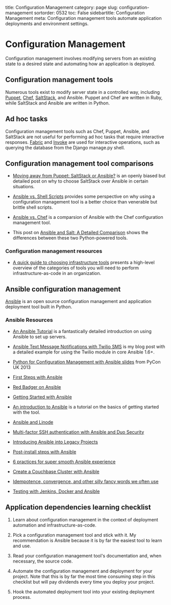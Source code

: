 title: Configuration Management
category: page
slug: configuration-management
sortorder: 0532
toc: False
sidebartitle: Configuration Management
meta: Configuration management tools automate application deployments and environment settings.


# Configuration Management
Configuration management involves modifying servers from an existing state to 
a desired state and automating how an application is deployed.


## Configuration management tools
Numerous tools exist to modify server state in a controlled 
way, including [Puppet](http://puppetlabs.com/puppet/what-is-puppet), 
[Chef](http://www.getchef.com/chef/), 
[SaltStack](http://www.saltstack.com/), and Ansible. Puppet and Chef are
written in Ruby, while SaltStack and Ansible are written in Python.


## Ad hoc tasks
Configuration management tools such as Chef, Puppet, Ansible, and SaltStack
are not useful for performing ad hoc tasks that require interactive responses.
[Fabric](http://docs.fabfile.org/en/1.8/) and 
[Invoke](http://docs.pyinvoke.org/en/latest/) are used for interactive 
operations, such as querying the database from the Django manage.py shell.


## Configuration management tool comparisons
* [Moving away from Puppet: SaltStack or Ansible?](http://ryandlane.com/blog/2014/08/04/moving-away-from-puppet-saltstack-or-ansible/)
  is an openly biased but detailed post on why to choose SaltStack over 
  Ansible in certain situations.

* [Ansible vs. Shell Scripts](https://valdhaus.co/writings/ansible-vs-shell-scripts/)
  provides some perspective on why using a configuration management tool is a 
  better choice than venerable but brittle shell scripts.

* [Ansible vs. Chef](http://tjheeta.github.io/2015/04/15/ansible-vs-chef/)
  is a comparsion of Ansible with the Chef configuration management tool.

* This post on [Ansible and Salt: A Detailed Comparison](http://missingm.co/2013/06/ansible-and-salt-a-detailed-comparison/)
  shows the differences between these two Python-powered tools.


### Configuration management resources
* [A quick guide to choosing infrastructure tools](https://www.oreilly.com/learning/a-quick-guide-to-choosing-infrastructure-tools)
  presents a high-level overview of the categories of tools you will need
  to perform infrastructure-as-code in an organization.


## Ansible configuration management
[Ansible](http://www.ansible.com/) is an open source configuration
management and application deployment tool built in Python.


### Ansible Resources
* [An Ansible Tutorial](https://serversforhackers.com/c/an-ansible2-tutorial)
  is a fantastically detailed introduction on using Ansible to set up
  servers.

* [Ansible Text Message Notifications with Twilio SMS](https://www.twilio.com/blog/2014/05/ansible-text-messages-notifications-with-twilio-sms.html)
  is my blog post with a detailed example for using the Twilio module in
  core Ansible 1.6+.

* [Python for Configuration Management with Ansible slides](http://www.insom.me.uk/post/pycon-talk.html) 
from PyCon UK 2013

* [First Steps with Ansible](http://labs.qandidate.com/blog/2013/11/15/first-steps-with-ansible/)

* [Red Badger on Ansible](http://red-badger.com/blog/2013/06/29/ansible/)

* [Getting Started with Ansible](http://lowendbox.com/blog/getting-started-with-ansible/)

* [An introduction to Ansible](https://davidwinter.me/introduction-to-ansible/)
  is a tutorial on the basics of getting started with the tool.

* [Ansible and Linode](http://softwareas.com/ansible-and-linode-what-i-learned-about-controlling-linodes-from-ansible)

* [Multi-factor SSH authentication with Ansible and Duo Security](http://jlafon.io/ansible-duo-security.html)

* [Introducing Ansible into Legacy Projects](http://benlopatin.com/getting-started-with-ansible/)

* [Post-install steps with Ansible](https://hvops.com/articles/ansible-post-install/)

* [6 practices for super smooth Ansible experience](http://hakunin.com/six-ansible-practices)

* [Create a Couchbase Cluster with Ansible](http://blog.couchbase.com/create-couchbase-cluster-with-ansible)

* [Idempotence, convergence, and other silly fancy words we often use](https://groups.google.com/forum/#!msg/Ansible-project/WpRblldA2PQ/lYDpFjBXDlsJ)

* [Testing with Jenkins, Docker and Ansible](http://blog.mist.io/post/82383668190/move-fast-and-dont-break-things-testing-with)


## Application dependencies learning checklist
1. Learn about configuration management in the context of deployment 
   automation and infrastructure-as-code.

1. Pick a configuration management tool and stick with it. My recommendation 
   is Ansible because it is by far the easiest tool to learn and use.

1. Read your configuration management tool's documentation and, when 
   necessary, the source code.

1. Automate the configuration management and deployment for your project. 
   Note that this is by far the most time consuming step in this 
   checklist but will pay dividends every time you deploy your project.

1. Hook the automated deployment tool into your existing deployment process.

